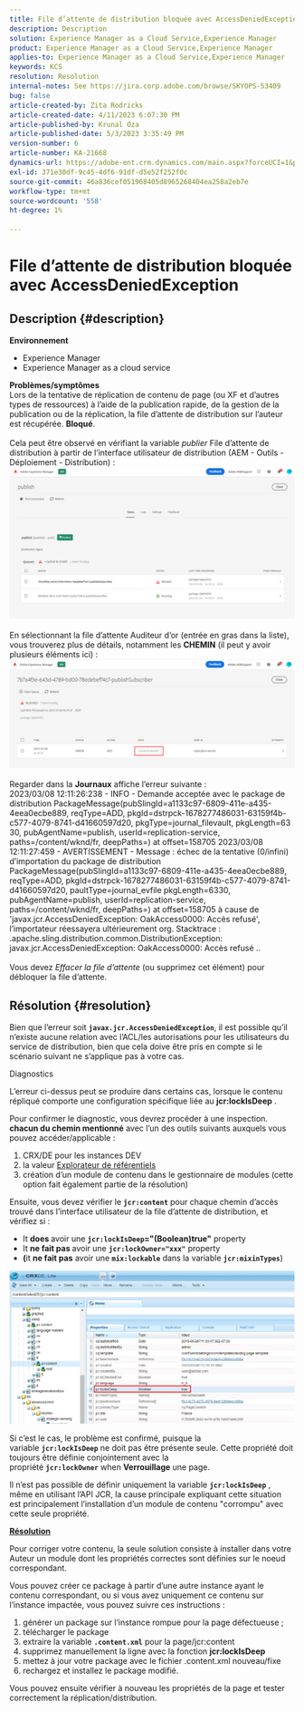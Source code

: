 ```yaml
---
title: File d’attente de distribution bloquée avec AccessDeniedException
description: Description
solution: Experience Manager as a Cloud Service,Experience Manager
product: Experience Manager as a Cloud Service,Experience Manager
applies-to: Experience Manager as a Cloud Service,Experience Manager
keywords: KCS
resolution: Resolution
internal-notes: See https://jira.corp.adobe.com/browse/SKYOPS-53409
bug: false
article-created-by: Zita Rodricks
article-created-date: 4/11/2023 6:07:30 PM
article-published-by: Krunal Oza
article-published-date: 5/3/2023 3:35:49 PM
version-number: 6
article-number: KA-21668
dynamics-url: https://adobe-ent.crm.dynamics.com/main.aspx?forceUCI=1&pagetype=entityrecord&etn=knowledgearticle&id=0e63beb4-93d8-ed11-a7c7-6045bd006079
exl-id: 371e30df-9c45-4df6-91df-d5e52f252f0c
source-git-commit: 46a836cef051968405d8965268404ea258a2eb7e
workflow-type: tm+mt
source-wordcount: '558'
ht-degree: 1%

---
```


# File d’attente de distribution bloquée avec AccessDeniedException

## Description {#description}

<b>Environnement</b>
- Experience Manager
- Experience Manager as a cloud service



<b>Problèmes/symptômes</b><br>Lors de la tentative de réplication de contenu de page (ou XF et d’autres types de ressources) à l’aide de la publication rapide, de la gestion de la publication ou de la réplication, la file d’attente de distribution sur l’auteur est récupérée. <b>Bloqué</b>.<br> <br>Cela peut être observé en vérifiant la variable *publier* File d’attente de distribution à partir de l’interface utilisateur de distribution (AEM - Outils - Déploiement - Distribution) :<br>![](assets/___1863beb4-93d8-ed11-a7c7-6045bd006079___.png)<br> <br>En sélectionnant la file d’attente Auditeur d’or (entrée en gras dans la liste), vous trouverez plus de détails, notamment les <b>CHEMIN</b> (il peut y avoir plusieurs éléments ici) :<br>![](assets/___2363beb4-93d8-ed11-a7c7-6045bd006079___.png)<br> <br>Regarder dans la <b>Journaux</b> affiche l’erreur suivante :<br>2023/03/08 12:11:26:238 - INFO - Demande acceptée avec le package de distribution PackageMessage(pubSlingId=a1133c97-6809-411e-a435-4eea0ecbe889, reqType=ADD, pkgId=dstrpck-1678277486031-63159f4b-c577-4079-8741-d41660597d20, pkgType=journal_filevault, pkgLength=63 30, pubAgentName=publish, userId=replication-service, paths=/content/wknd/fr, deepPaths=) at offset=158705 2023/03/08 12:11:27:459 - AVERTISSEMENT - Message : échec de la tentative (0/infini) d’importation du package de distribution PackageMessage(pubSlingId=a1133c97-6809-411e-a435-4eea0ecbe889, reqType=ADD, pkgId=dstrpck-1678277486031-63159f4b-c577-4079-8741-d41660597d20, paultType=journal_evfile pkgLength=6330, pubAgentName=publish, userId=replication-service, paths=/content/wknd/fr, deepPaths=) at offset=158705 à cause de &#39;javax.jcr.AccessDeniedException: OakAccess0000: Accès refusé&#39;, l’importateur réessayera ultérieurement org. Stacktrace : .apache.sling.distribution.common.DistributionException: javax.jcr.AccessDeniedException: OakAccess0000: Accès refusé ..<br> <br>Vous devez *Effacer la file d’attente* (ou supprimez cet élément) pour débloquer la file d’attente.

## Résolution {#resolution}


Bien que l’erreur soit <b>`javax.jcr.AccessDeniedException`</b>, il est possible qu’il n’existe aucune relation avec l’ACL/les autorisations pour les utilisateurs du service de distribution, bien que cela doive être pris en compte si le scénario suivant ne s’applique pas à votre cas.



Diagnostics

L’erreur ci-dessus peut se produire dans certains cas, lorsque le contenu répliqué comporte une configuration spécifique liée au <b>jcr:lockIsDeep</b> .

Pour confirmer le diagnostic, vous devrez procéder à une inspection. <b>chacun du chemin mentionné</b> avec l’un des outils suivants auxquels vous pouvez accéder/applicable :

1. CRX/DE pour les instances DEV
2. la valeur [Explorateur de référentiels](https://experienceleague.adobe.com/docs/experience-manager-cloud-service/content/implementing/developer-tools/repository-browser.html?lang=fr)
3. création d’un module de contenu dans le gestionnaire de modules (cette option fait également partie de la résolution)


Ensuite, vous devez vérifier le <b>`jcr:content`</b> pour chaque chemin d’accès trouvé dans l’interface utilisateur de la file d’attente de distribution, et vérifiez si :

- It <b>does </b>avoir une <b>`jcr:lockIsDeep`=&quot;(Boolean)true&quot;</b> property
- It <b>ne fait pas </b>avoir une <b>`jcr:lockOwner="xxx"`</b> property
- <b>(</b>it <b>ne fait pas</b> avoir une <b>`mix:lockable`</b> dans la variable <b>`jcr:mixinTypes`</b>)


![](assets/e5fb7aa2-d8bd-ed11-83ff-6045bd0065b6.png)

Si c’est le cas, le problème est confirmé, puisque la variable <b>`jcr:lockIsDeep`</b> ne doit pas être présente seule. Cette propriété doit toujours être définie conjointement avec la propriété <b>`jcr:lockOwner`</b> when <b>Verrouillage</b> une page.

Il n’est pas possible de définir uniquement la variable <b>`jcr:lockIsDeep`</b> , même en utilisant l’API JCR, la cause principale expliquant cette situation est principalement l’installation d’un module de contenu &quot;corrompu&quot; avec cette seule propriété.



<u><b>Résolution</b></u>

Pour corriger votre contenu, la seule solution consiste à installer dans votre Auteur un module dont les propriétés correctes sont définies sur le noeud correspondant.

Vous pouvez créer ce package à partir d’une autre instance ayant le contenu correspondant, ou si vous avez uniquement ce contenu sur l’instance impactée, vous pouvez suivre ces instructions :

1. générer un package sur l’instance rompue pour la page défectueuse ;
2. télécharger le package
3. extraire la variable <b>`.content.xml`</b> pour la page/jcr:content
4. supprimez manuellement la ligne avec la fonction <b>jcr:lockIsDeep</b>
5. mettez à jour votre package avec le fichier .content.xml nouveau/fixe
6. rechargez et installez le package modifié.


Vous pouvez ensuite vérifier à nouveau les propriétés de la page et tester correctement la réplication/distribution.
